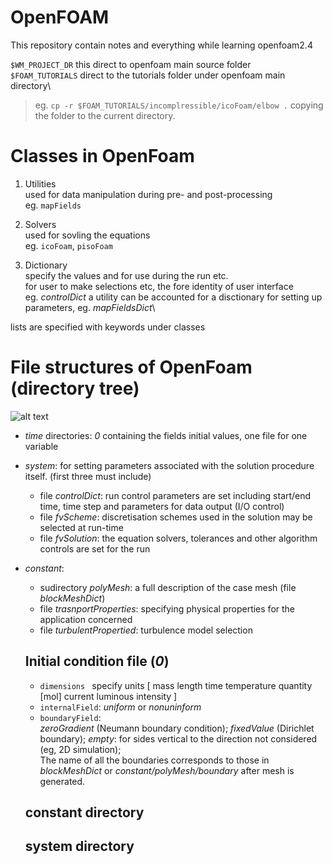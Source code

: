 # OpenFOAM

This repository contain notes and everything while learning openfoam2.4


`$WM_PROJECT_DR` this direct to openfoam main source folder\
`$FOAM_TUTORIALS` direct to the tutorials folder under openfoam main directory\
> eg. `cp -r $FOAM_TUTORIALS/incomplressible/icoFoam/elbow .` copying the folder to the current directory.


# Classes in OpenFoam

1. Utilities\
   used for data manipulation during pre- and post-processing\
   eg. `mapFields`
2. Solvers\
   used for sovling the equations\
   eg. `icoFoam`, `pisoFoam`
   
3. Dictionary\
   specify the values and for use during the run etc.\
   for user to make selections etc, the fore identity of user interface\
   eg. _controlDict_
   a utility can be accounted for a disctionary for setting up parameters, eg. _mapFieldsDict_\
   
lists are specified with keywords under classes

# File structures of OpenFoam (directory tree)
![alt text](https://cdn.cfd.direct/docs/user-guide-v4/img/user281x.png)
- _time_ directories: _0_ containing the fields initial values, one file for one variable
- _system_: for setting parameters associated with the solution procedure itself. (first three must include)
  - file _controlDict_: run control parameters are set including start/end time, time step and parameters for data output (I/O control)
  - file _fvScheme_: discretisation schemes used in the solution may be selected at run-time
  - file _fvSolution_: the equation solvers, tolerances and other algorithm controls are set for the run
- _constant_: 
  - sudirectory _polyMesh_: a full description of the case mesh (file _blockMeshDict_)
  - file _trasnportProperties_: specifying physical properties for the application concerned
  - file _turbulentPropertied_: turbulence model selection
  
  ## Initial condition file (_0_)
  - `dimensions ` specify units [  mass  length  time  temperature quantity [mol]  current  luminous intensity ]
  - `internalField`: _uniform_ or _nonuninform_
  - `boundaryField`: \
     _zeroGradient_ (Neumann boundary condition); _fixedValue_ (Dirichlet boundary); _empty_: for sides vertical to the direction not considered (eg, 2D simulation);\
     The name of all the boundaries corresponds to those in _blockMeshDict_ or _constant/polyMesh/boundary_ after mesh is generated.
   
  ## constant directory
  ## system directory
  

